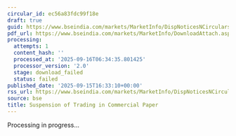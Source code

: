 ```yaml
---
circular_id: ec56a83fdc99f18e
draft: true
guid: https://www.bseindia.com/markets/MarketInfo/DispNoticesNCirculars.aspx?Noticeid={E6C5CF5E-7906-4B00-90EA-4680E5E458C9}&noticeno=20250915-69&dt=09/15/2025&icount=69&totcount=81&flag=0
pdf_url: https://www.bseindia.com/markets/MarketInfo/DownloadAttach.aspx?id=20250915-69&attachedId=
processing:
  attempts: 1
  content_hash: ''
  processed_at: '2025-09-16T06:34:35.801425'
  processor_version: '2.0'
  stage: download_failed
  status: failed
published_date: '2025-09-15T16:33:10+00:00'
rss_url: https://www.bseindia.com/markets/MarketInfo/DispNoticesNCirculars.aspx?Noticeid={E6C5CF5E-7906-4B00-90EA-4680E5E458C9}&noticeno=20250915-69&dt=09/15/2025&icount=69&totcount=81&flag=0
source: bse
title: Suspension of Trading in Commercial Paper
---
```


Processing in progress...